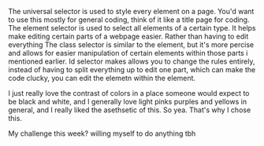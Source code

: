 The universal selector is used to style every element on a page. You'd want to use this mostly for general coding, think of it like a title page for coding. 
The element selector is used to select all elements of a certain type. It helps make editing certain parts of a webpage easier. Rather than having to edit everything 
The class selector is similar to the element, but it's more percise and allows for easier manipulation of certain elements within those parts i mentioned earlier. 
Id selector makes allows you to change the rules entirely, instead of having to split everything up to edit one part, which can make the code clucky, you can edit the elemetn within the element. 

I just really love the contrast of colors in a place someone would expect to be black and white, and I generally love light pinks purples and yellows in general, and I really liked the asethsetic of this. So yea. That's why I chose this. 

My challenge this week? willing myself to do anything tbh 


